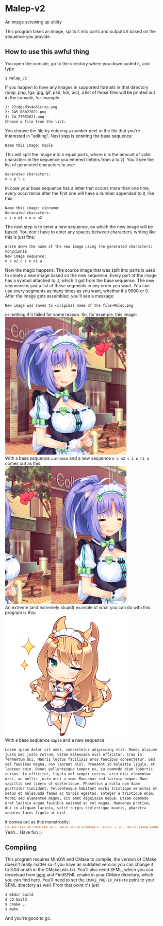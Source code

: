 # Malep-v2
An image screwing up utility

This program takes an image, splits it into parts and outputs it based on the sequence you provide.

## How to use this awful thing

You open the console, go to the directory where you downloaded it, and type
```shell
$ Malep_v2
```
If you happen to have any images in supported formats in that directory (bmp, png, tga, jpg, gif, psd, hdr, pic), a list of those files will be printed out in the console, for example:
```
1: 22i8gsd3v4u61crop.png
2: 245_08022022.png
3: 24_27052021.png
Choose a file from the list:
```
You choose the file by entering a number next to the file that you're interested in "editing". Next step is entering the base sequence:
```
Name this image: maple
```
This will split the image into *n* equal parts, where *n* is the amount of valid characters in the sequence you entered (letters from a to z). You'll see the list of generated characters to use:
```
Generated characters:
m a p l e
```
In case your base sequence has a letter that occurs more than one time, every occurrence after the first one will have a number appended to it, like this:
```
Name this image: cinnamon
Generated characters:
c i n n1 a m o n2
```
The next step is to enter a new sequence, on which the new image will be based. You don't have to enter any spaces between characters, writing like this is just fine:
```
Write down the name of the new image using the generated characters: mon2cinn1a
New image sequence:
m o n2 c i n n1 a
```
Now the magic happens. The source image that was split into parts is used to create a new image based on the new sequence. Every part of the image has a symbol attached to it, which it got from the base sequence. The new sequence is just a list of these segments in any order you want. You can use every segments as many times as you want, whether it's 9000 or 0. After the image gets assembled, you'll see a message:
```
New image was saved to <original name of the file>Malep.png
```
or nothing if it failed for some reason. So, for example, this image:<br>
<img src="https://github.com/B1rtek/Malep-v2/blob/master/cinnamon.png" alt="Cinnamon" width="400"/><br>
With a base sequence `cinnamon` and a new sequence `m o n2 c i n n1 a` comes out as this:<br>
<img src="https://github.com/B1rtek/Malep-v2/blob/master/cinnamonMalep.png" alt="MonCinna" width="400"/><br>
An extreme (and extremely stupid) example of what you can do with this program is this:<br>
<img src="https://github.com/B1rtek/Malep-v2/blob/master/maple.png" alt="Maple" width="400"/><br>
With a base sequence `maple` and a new sequence 
```
Lorem ipsum dolor sit amet, consectetur adipiscing elit. Donec aliquam justo nec justo rutrum, vitae malesuada nisl efficitur. Cras in fermentum dui. Mauris luctus facilisis eros faucibus consectetur. Sed vel faucibus magna, non laoreet nisl. Praesent id molestie ligula, et laoreet enim. Donec pellentesque tempor ex, eu commodo diam lobortis cursus. In efficitur, ligula vel semper cursus, arcu nisi elementum orci, ac mollis justo orci a sem. Maecenas sed lacinia neque. Nunc sagittis sed libero ut scelerisque. Phasellus a nulla non diam porttitor tincidunt. Pellentesque habitant morbi tristique senectus et netus et malesuada fames ac turpis egestas. Integer a tristique enim. Morbi sed elementum magna, sit amet dignissim neque. Etiam commodo erat lacinia augue faucibus euismod ac vel magna. Maecenas pretium, dui in aliquam lacinia, velit turpis scelerisque mauris, pharetra sodales lacus ligula ut nisl.
```
it comes out as this monstrosity:  
   ![I don't even know](https://github.com/B1rtek/Malep-v2/blob/master/mapleMalep.png)  
Yeah... Have fun :)

## Compiling

This program requires MinGW and CMake to compile, the version of CMake doesn't really matter so if you have an outdated version you can change it to 3.04 or sth in the CMakeLists.txt. You'll also need SFML, which you can download from [here](https://www.sfml-dev.org/download.php) and FindSFML.cmake in your CMake directory, which you can find [here](https://github.com/SFML/SFML-Game-Development-Book/blob/master/CMake/FindSFML.cmake). You'll need to set the `CMAKE_PREFIX_PATH` to point to your SFML directory as well. From that point it's just
```shell
$ mkdir build
$ cd build
$ cmake ..
$ make
```
And you're good to go. 
